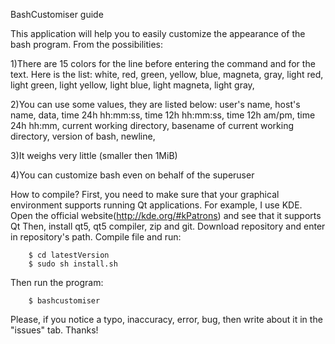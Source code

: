 BashCustomiser guide

This application will help you to easily customize the appearance of the
bash program. From the possibilities:

1)There are 15 colors for the line before entering the command and
 for the text. Here is the list:
    white,
    red,
    green,
    yellow,
    blue,
    magneta,
    gray,
    light red,
    light green,
    light yellow,
    light blue,
    light magneta,
    light gray,

2)You can use some values, they are listed below:
    user's name,
    host's name,
    data,
    time 24h hh:mm:ss,
    time 12h hh:mm:ss,
    time 12h am/pm,
    time 24h hh:mm,
    current working directory,
    basename of current working directory,
    version of bash,
    newline,

3)It weighs very little (smaller then 1MiB)

4)You can customize bash even on behalf of the superuser

How to compile?
    First, you need to make sure that your graphical environment supports
    running Qt applications. For example, I use KDE. Open the official
    website(http://kde.org/#kPatrons) and see that it supports Qt
    Then, install qt5, qt5 compiler, zip and git. Download repository and
    enter in repository's path. Compile file and run:

        $ cd latestVersion
        $ sudo sh install.sh

   Then run the program:

        $ bashcustomiser

Please, if you notice a typo, inaccuracy, error, bug, then write about it in
the "issues" tab. Thanks!
